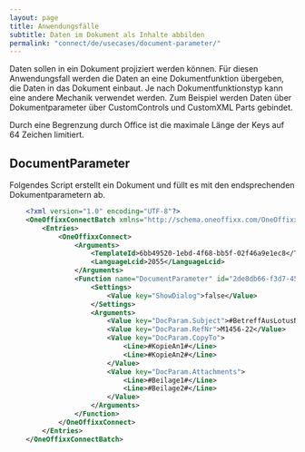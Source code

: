 ```yaml
---
layout: page
title: Anwendungsfälle
subtitle: Daten im Dokument als Inhalte abbilden
permalink: "connect/de/usecases/document-parameter/"
---
```


Daten sollen in ein Dokument projiziert werden können. Für diesen Anwendungsfall werden die Daten an eine Dokumentfunktion übergeben, die Daten in das Dokument einbaut. Je nach Dokumentfunktionstyp kann eine andere Mechanik verwendet werden. Zum Beispiel werden Daten über Dokumentparameter über CustomControls und CustomXML Parts gebindet.

<div class="alert alert-warning" role="alert">
Durch eine Begrenzung durch Office ist die maximale Länge der Keys auf 64 Zeichen limitiert.
</div>

## DocumentParameter

Folgendes Script erstellt ein Dokument und füllt es mit den endsprechenden Dokumentparametern ab.

```xml
    <?xml version="1.0" encoding="UTF-8"?>
    <OneOffixxConnectBatch xmlns="http://schema.oneoffixx.com/OneOffixxConnectBatch/1" xmlns:xsi="http://www.w3.org/2001/XMLSchema-instance">
    	<Entries>
    		<OneOffixxConnect>
    			<Arguments>
    				<TemplateId>6bb49520-1ebd-4f68-bb5f-02f46a9e1ec8</TemplateId>
    				<LanguageLcid>2055</LanguageLcid>
    			</Arguments>
    			<Function name="DocumentParameter" id="2de8db66-f3d7-456d-bba3-6bb0f12c1fb6">
    				<Settings>
    					<Value key="ShowDialog">false</Value>
    				</Settings>
    				<Arguments>
    					<Value key="DocParam.Subject">#BetreffAusLotusNotes#</Value>
    					<Value key="DocParam.RefNr">M1456-22</Value>
    					<Value key="DocParam.CopyTo">
    						<Line>#KopieAn1#</Line>
    						<Line>#KopieAn2#</Line>
    					</Value>
    					<Value key="DocParam.Attachments">
    						<Line>#Beilage1#</Line>
    						<Line>#Beilage2#</Line>
    					</Value>
    				</Arguments>
    			</Function>
    		</OneOffixxConnect>
    	</Entries>
    </OneOffixxConnectBatch>
```
